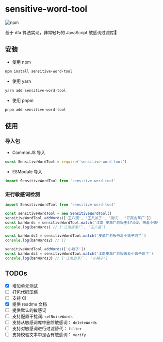 # sensitive-word-tool

![npm](https://img.shields.io/npm/dm/sensitive-word-tool)

基于 dfa 算法实现，非常轻巧的 JavaScript 敏感词过滤库🚀

## 安装

- 使用 npm

```sh
npm install sensitive-word-tool
```

- 使用 yarn

```sh
yarn add sensitive-word-tool
```

- 使用 pnpm

```sh
pnpm add sensitive-word-tool
```

## 使用

### 导入包

- CommonJS 导入

```js
const SensitiveWordTool = require('sensitive-word-tool')
```

- ESModule 导入

```js
import SensitiveWordTool from 'sensitive-word-tool'
```

### 进行敏感词检测

```ts
import SensitiveWordTool from 'sensitive-word-tool'

const sensitiveWordTool = new SensitiveWordTool()
sensitiveWordTool.addWords(['王八蛋', '王八羔子', '测试', '江南皮革厂'])
const banWords = sensitiveWordTool.match('江南 皮革厂老板王$八$蛋，带着小姨子跑了')
console.log(banWords) // ['江南皮革厂', '王八蛋']

const banWords2 = sensitiveWordTool.match('皮革厂老板带着小姨子跑了')
console.log(banWords2) // []

sensitiveWordTool.addWords(['小姨子'])
const banWords3 = sensitiveWordTool.match('江南皮革厂老板带着小姨子跑了')
console.log(banWords3) // ['江南皮革厂', '小姨子']
```

## TODOs

- [x] 增加单元测试
- [ ] 打包代码压缩
- [ ] 支持 CI
- [x] 提供 readme 文档
- [ ] 提供默认的敏感词
- [ ] 支持配置干扰词: `setNoiseWords`
- [ ] 支持从敏感词库中删除敏感词： `deleteWords`
- [ ] 支持对敏感词进行过滤替代： `filter`
- [ ] 支持校验文本中是否有敏感词： `verify`
